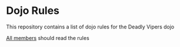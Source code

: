 Dojo Rules
==========

This repository contains a list of dojo rules for the Deadly Vipers dojo

[All members]("https://github.com/deadlyvipers") should read the rules

